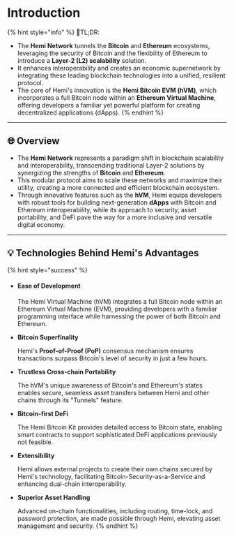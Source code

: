 # Introduction

{% hint style="info" %}
📜TL;DR:

* The **Hemi Network** tunnels the **Bitcoin** and **Ethereum** ecosystems, leveraging the security of Bitcoin and the flexibility of Ethereum to introduce a **Layer-2 (L2) scalability** solution.
* It enhances interoperability and creates an economic supernetwork by integrating these leading blockchain technologies into a unified, resilient protocol.
* The core of Hemi's innovation is the **Hemi Bitcoin EVM (hVM)**, which incorporates a full Bitcoin node within an **Ethereum Virtual Machine**, offering developers a familiar yet powerful platform for creating decentralized applications (dApps).
{% endhint %}

***

## 🌐 Overview

* The **Hemi Network** represents a paradigm shift in blockchain scalability and interoperability, transcending traditional Layer-2 solutions by synergizing the strengths of **Bitcoin** and **Ethereum**.
* This modular protocol aims to scale these networks and maximize their utility, creating a more connected and efficient blockchain ecosystem.
* Through innovative features such as the **hVM**, Hemi equips developers with robust tools for building next-generation **dApps** with Bitcoin and Ethereum interoperability, while its approach to security, asset portability, and DeFi pave the way for a more inclusive and versatile digital economy.

***

## 💡 Technologies Behind Hemi's Advantages

{% hint style="success" %}
*   #### Ease of Development

    The Hemi Virtual Machine (hVM) integrates a full Bitcoin node within an Ethereum Virtual Machine (EVM), providing developers with a familiar programming interface while harnessing the power of both Bitcoin and Ethereum.
*   **Bitcoin Superfinality**&#x20;

    Hemi's **Proof-of-Proof (PoP)** consensus mechanism ensures transactions surpass Bitcoin's level of security in just a few hours.
*   **Trustless Cross-chain Portability**

    The hVM's unique awareness of Bitcoin's and Ethereum's states enables secure, seamless asset transfers between Hemi and other chains through its "Tunnels" feature.
*   **Bitcoin-first DeFi**

    The Hemi Bitcoin Kit provides detailed access to Bitcoin state, enabling smart contracts to support sophisticated DeFi applications previously not feasible.
*   **Extensibility**

    Hemi allows external projects to create their own chains secured by Hemi's technology, facilitating Bitcoin-Security-as-a-Service and enhancing dual-chain interoperability.
*   **Superior Asset Handling**

    Advanced on-chain functionalities, including routing, time-lock, and password protection, are made possible through Hemi, elevating asset management and security.
{% endhint %}

